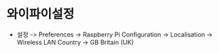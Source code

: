 # 와이파이설정
  - 설정 -> Preferences -> Raspberry Pi Configuration -> Localisation -> Wireless LAN Country -> GB Britain (UK)
